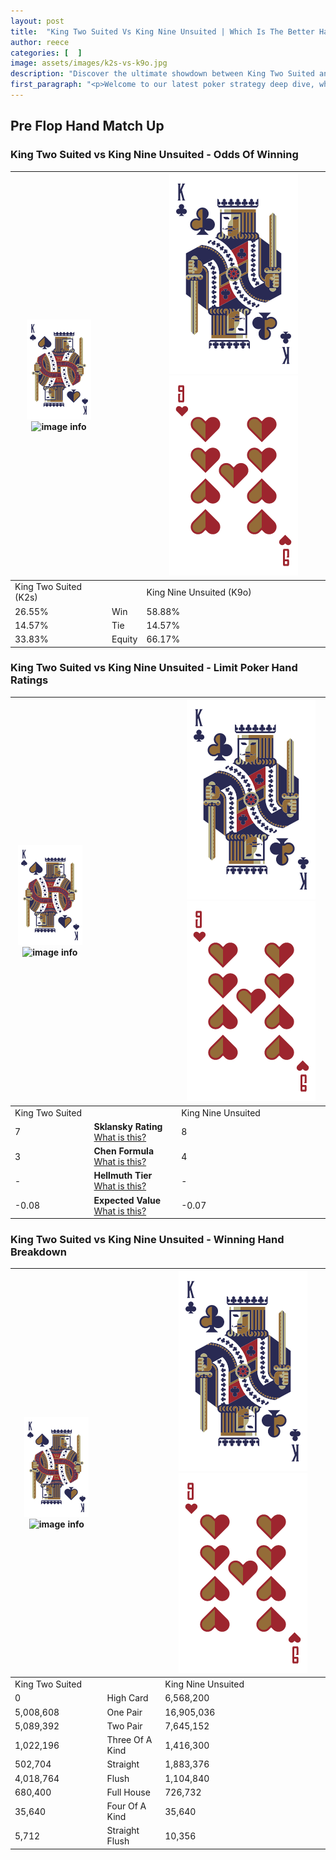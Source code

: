 ```yaml
---
layout: post
title:  "King Two Suited Vs King Nine Unsuited | Which Is The Better Hand In Poker? A Complete Guide"
author: reece
categories: [  ]
image: assets/images/k2s-vs-k9o.jpg
description: "Discover the ultimate showdown between King Two Suited and King Nine Unsuited in poker! Uncover the odds, strategies, and scenarios where one hand triumphs over the other. Get ready to up your poker game with this thrilling analysis."
first_paragraph: "<p>Welcome to our latest poker strategy deep dive, where we're pitting two distinct hands against each other in a high-stakes showdown: King Two Suited vs King Nine Unsuited.</p><p>In the dynamic world of poker, every decision counts, and knowing which hand holds the upper hand is key to your success at the table.</p><p>In this article, we'll dissect these two hands, explore the scenarios where one dominates the other, and equip you with the knowledge to make strategic choices that can tip the odds in your favor.</p><p>Get ready to unravel the intriguing dynamics of these poker hands and elevate your game to new heights.</p>"
---
```




[comment]: # (sp0)

## Pre Flop Hand Match Up

<div class="table hand-ratings" markdown="1"> 



### King Two Suited vs King Nine Unsuited - Odds Of Winning


    
| ![image info](assets/images/hand1/K.png) ![image info](assets/images/hand1/2s.png) |  | ![image info](assets/images/hand2/K.png) ![image info](assets/images/hand2/9o.png) |
| -------- | -------- | -------- |
| King Two Suited (K2s) |  | King Nine Unsuited (K9o) |
| 26.55% | Win | 58.88% |
| 14.57% | Tie | 14.57% |
| 33.83% | Equity | 66.17% |




[comment]: # (sp1)



### King Two Suited vs King Nine Unsuited - Limit Poker Hand Ratings


    
| ![image info](assets/images/hand1/K.png) ![image info](assets/images/hand1/2s.png) |  | ![image info](assets/images/hand2/K.png) ![image info](assets/images/hand2/9o.png) |
| -------- | -------- | -------- |
| King Two Suited |  | King Nine Unsuited |
| 7 | **Sklansky Rating** [What is this?](/sklansky-rating-explained) | 8 |
| 3 | **Chen Formula** [What is this?](/chen-formula-explained) | 4 |
| - | **Hellmuth Tier** [What is this?](/Hellmuth-tier-explained) | - |
| -0.08 | **Expected Value** [What is this?](/expected-value-explained) | -0.07 |




[comment]: # (sp2)



### King Two Suited vs King Nine Unsuited - Winning Hand Breakdown


    
| ![image info](assets/images/hand1/K.png) ![image info](assets/images/hand1/2s.png) |  | ![image info](assets/images/hand2/K.png) ![image info](assets/images/hand2/9o.png) |
| -------- | -------- | -------- |
| King Two Suited |  | King Nine Unsuited |
| 0 | High Card | 6,568,200 |
| 5,008,608 | One Pair | 16,905,036 |
| 5,089,392 | Two Pair | 7,645,152 |
| 1,022,196 | Three Of A Kind | 1,416,300 |
| 502,704 | Straight | 1,883,376 |
| 4,018,764 | Flush | 1,104,840 |
| 680,400 | Full House | 726,732 |
| 35,640 | Four Of A Kind | 35,640 |
| 5,712 | Straight Flush | 10,356 |




[comment]: # (sp3)



</div>

[comment]: # (sp4)



[comment]: # (sp5)

